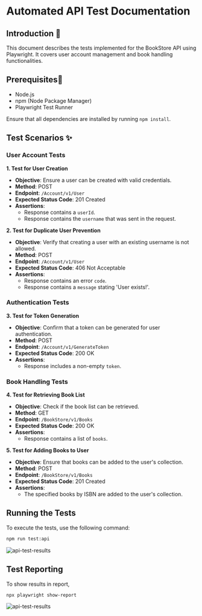 # Automated API Test Documentation

## Introduction 📝 
This document describes the tests implemented for the BookStore API using Playwright. It covers user account management and book handling functionalities.

## Prerequisites🚀
- Node.js
- npm (Node Package Manager)
- Playwright Test Runner

Ensure that all dependencies are installed by running `npm install`.

## Test Scenarios ✨

### User Account Tests

**1. Test for User Creation**
- **Objective**: Ensure a user can be created with valid credentials.
- **Method**: POST
- **Endpoint**: `/Account/v1/User`
- **Expected Status Code**: 201 Created
- **Assertions**:
  - Response contains a `userId`.
  - Response contains the `username` that was sent in the request.

**2. Test for Duplicate User Prevention**
- **Objective**: Verify that creating a user with an existing username is not allowed.
- **Method**: POST
- **Endpoint**: `/Account/v1/User`
- **Expected Status Code**: 406 Not Acceptable
- **Assertions**:
  - Response contains an error `code`.
  - Response contains a `message` stating 'User exists!'.

### Authentication Tests

**3. Test for Token Generation**
- **Objective**: Confirm that a token can be generated for user authentication.
- **Method**: POST
- **Endpoint**: `/Account/v1/GenerateToken`
- **Expected Status Code**: 200 OK
- **Assertions**:
  - Response includes a non-empty `token`.

### Book Handling Tests

**4. Test for Retrieving Book List**
- **Objective**: Check if the book list can be retrieved.
- **Method**: GET
- **Endpoint**: `/BookStore/v1/Books`
- **Expected Status Code**: 200 OK
- **Assertions**:
  - Response contains a list of `books`.

**5. Test for Adding Books to User**
- **Objective**: Ensure that books can be added to the user's collection.
- **Method**: POST
- **Endpoint**: `/BookStore/v1/Books`
- **Expected Status Code**: 201 Created
- **Assertions**:
  - The specified books by ISBN are added to the user's collection.

## Running the Tests

To execute the tests, use the following command:

```bash
npm run test:api
````
![api-test-results](/resources/Screenshot_2023_11_04-1.png)

## Test Reporting
To show results in report,
```bash
npx playwright show-report
````
![api-test-results](/resources/Screenshot_2023_11_04-2.png)
